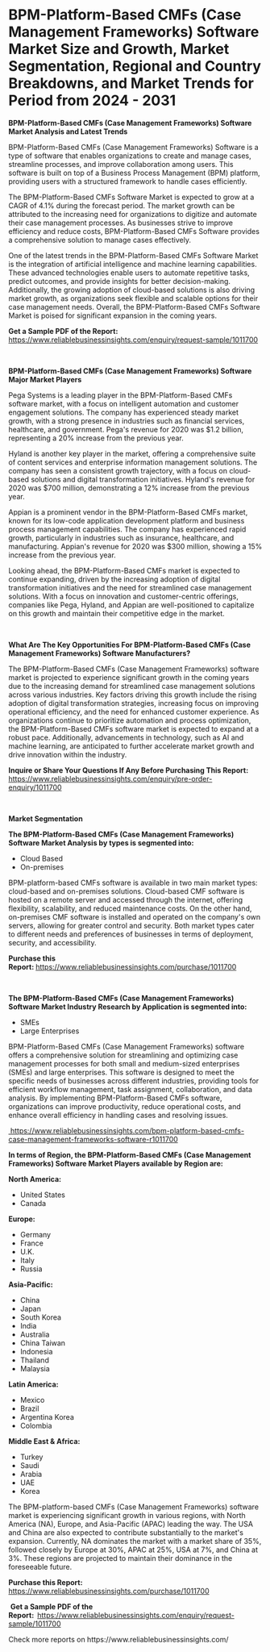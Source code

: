 <p><h1>BPM-Platform-Based CMFs (Case Management Frameworks) Software Market Size and Growth, Market Segmentation, Regional and Country Breakdowns, and Market Trends for Period from 2024 -  2031</h1></p><p><strong>BPM-Platform-Based CMFs (Case Management Frameworks) Software Market Analysis and Latest Trends</strong></p>
<p><p>BPM-Platform-Based CMFs (Case Management Frameworks) Software is a type of software that enables organizations to create and manage cases, streamline processes, and improve collaboration among users. This software is built on top of a Business Process Management (BPM) platform, providing users with a structured framework to handle cases efficiently.</p><p>The BPM-Platform-Based CMFs Software Market is expected to grow at a CAGR of 4.1% during the forecast period. The market growth can be attributed to the increasing need for organizations to digitize and automate their case management processes. As businesses strive to improve efficiency and reduce costs, BPM-Platform-Based CMFs Software provides a comprehensive solution to manage cases effectively.</p><p>One of the latest trends in the BPM-Platform-Based CMFs Software Market is the integration of artificial intelligence and machine learning capabilities. These advanced technologies enable users to automate repetitive tasks, predict outcomes, and provide insights for better decision-making. Additionally, the growing adoption of cloud-based solutions is also driving market growth, as organizations seek flexible and scalable options for their case management needs. Overall, the BPM-Platform-Based CMFs Software Market is poised for significant expansion in the coming years.</p></p>
<p><strong>Get a Sample PDF of the Report:&nbsp;</strong> <a href="https://www.reliablebusinessinsights.com/enquiry/request-sample/1011700">https://www.reliablebusinessinsights.com/enquiry/request-sample/1011700</a></p>
<p>&nbsp;</p>
<p><strong>BPM-Platform-Based CMFs (Case Management Frameworks) Software Major Market Players</strong></p>
<p><p>Pega Systems is a leading player in the BPM-Platform-Based CMFs software market, with a focus on intelligent automation and customer engagement solutions. The company has experienced steady market growth, with a strong presence in industries such as financial services, healthcare, and government. Pega's revenue for 2020 was $1.2 billion, representing a 20% increase from the previous year.</p><p>Hyland is another key player in the market, offering a comprehensive suite of content services and enterprise information management solutions. The company has seen a consistent growth trajectory, with a focus on cloud-based solutions and digital transformation initiatives. Hyland's revenue for 2020 was $700 million, demonstrating a 12% increase from the previous year.</p><p>Appian is a prominent vendor in the BPM-Platform-Based CMFs market, known for its low-code application development platform and business process management capabilities. The company has experienced rapid growth, particularly in industries such as insurance, healthcare, and manufacturing. Appian's revenue for 2020 was $300 million, showing a 15% increase from the previous year.</p><p>Looking ahead, the BPM-Platform-Based CMFs market is expected to continue expanding, driven by the increasing adoption of digital transformation initiatives and the need for streamlined case management solutions. With a focus on innovation and customer-centric offerings, companies like Pega, Hyland, and Appian are well-positioned to capitalize on this growth and maintain their competitive edge in the market.</p></p>
<p>&nbsp;</p>
<p><strong>What Are The Key Opportunities For BPM-Platform-Based CMFs (Case Management Frameworks) Software Manufacturers?</strong></p>
<p><p>The BPM-Platform-Based CMFs (Case Management Frameworks) software market is projected to experience significant growth in the coming years due to the increasing demand for streamlined case management solutions across various industries. Key factors driving this growth include the rising adoption of digital transformation strategies, increasing focus on improving operational efficiency, and the need for enhanced customer experience. As organizations continue to prioritize automation and process optimization, the BPM-Platform-Based CMFs software market is expected to expand at a robust pace. Additionally, advancements in technology, such as AI and machine learning, are anticipated to further accelerate market growth and drive innovation within the industry.</p></p>
<p><strong>Inquire or Share Your Questions If Any Before Purchasing This Report:</strong> <a href="https://www.reliablebusinessinsights.com/enquiry/pre-order-enquiry/1011700">https://www.reliablebusinessinsights.com/enquiry/pre-order-enquiry/1011700</a></p>
<p>&nbsp;</p>
<p><strong>Market Segmentation</strong></p>
<p><strong>The BPM-Platform-Based CMFs (Case Management Frameworks) Software Market Analysis by types is segmented into:</strong></p>
<p><ul><li>Cloud Based</li><li>On-premises</li></ul></p>
<p><p>BPM-platform-based CMFs software is available in two main market types: cloud-based and on-premises solutions. Cloud-based CMF software is hosted on a remote server and accessed through the internet, offering flexibility, scalability, and reduced maintenance costs. On the other hand, on-premises CMF software is installed and operated on the company's own servers, allowing for greater control and security. Both market types cater to different needs and preferences of businesses in terms of deployment, security, and accessibility.</p></p>
<p><strong>Purchase this Report:&nbsp;</strong><a href="https://www.reliablebusinessinsights.com/purchase/1011700">https://www.reliablebusinessinsights.com/purchase/1011700</a></p>
<p>&nbsp;</p>
<p><strong>The BPM-Platform-Based CMFs (Case Management Frameworks) Software Market Industry Research by Application is segmented into:</strong></p>
<p><ul><li>SMEs</li><li>Large Enterprises</li></ul></p>
<p><p>BPM-Platform-Based CMFs (Case Management Frameworks) software offers a comprehensive solution for streamlining and optimizing case management processes for both small and medium-sized enterprises (SMEs) and large enterprises. This software is designed to meet the specific needs of businesses across different industries, providing tools for efficient workflow management, task assignment, collaboration, and data analysis. By implementing BPM-Platform-Based CMFs software, organizations can improve productivity, reduce operational costs, and enhance overall efficiency in handling cases and resolving issues.</p></p>
<p><a href="https://www.reliablebusinessinsights.com/bpm-platform-based-cmfs-case-management-frameworks-software-r1011700">&nbsp;https://www.reliablebusinessinsights.com/bpm-platform-based-cmfs-case-management-frameworks-software-r1011700</a></p>
<p><strong>In terms of Region, the BPM-Platform-Based CMFs (Case Management Frameworks) Software Market Players available by Region are:</strong></p>
<p>
    <p> <strong> North America: </strong>
        <ul>
            <li>United States</li>
            <li>Canada</li>
        </ul>
        </p> 
    <p> <strong> Europe: </strong>
        <ul>
            <li>Germany</li>
            <li>France</li>
            <li>U.K.</li>
            <li>Italy</li>
            <li>Russia</li>
        </ul>
        </p> 
    <p> <strong> Asia-Pacific: </strong>
        <ul>
            <li>China</li>
            <li>Japan</li>
            <li>South Korea</li>
            <li>India</li>
            <li>Australia</li>
            <li>China Taiwan</li>
            <li>Indonesia</li>
            <li>Thailand</li>
            <li>Malaysia</li>
        </ul>
        </p> 
    <p> <strong> Latin America: </strong>
        <ul>
            <li>Mexico</li>
            <li>Brazil</li>
            <li>Argentina Korea</li>
            <li>Colombia</li>
        </ul>
        </p> 
    <p> <strong> Middle East & Africa: </strong>
        <ul>
            <li>Turkey</li>
            <li>Saudi</li>
            <li>Arabia</li>
            <li>UAE</li>
            <li>Korea</li>
        </ul>
    </p>
    </p>
<p><p>The BPM-platform-based CMFs (Case Management Frameworks) software market is experiencing significant growth in various regions, with North America (NA), Europe, and Asia-Pacific (APAC) leading the way. The USA and China are also expected to contribute substantially to the market's expansion. Currently, NA dominates the market with a market share of 35%, followed closely by Europe at 30%, APAC at 25%, USA at 7%, and China at 3%. These regions are projected to maintain their dominance in the foreseeable future.</p></p>
<p><strong>Purchase this Report: </strong><a href="https://www.reliablebusinessinsights.com/purchase/1011700">https://www.reliablebusinessinsights.com/purchase/1011700</a></p>
<p>&nbsp;<strong>Get a Sample PDF of the Report:&nbsp;&nbsp;</strong><a href="https://www.reliablebusinessinsights.com/enquiry/request-sample/1011700">https://www.reliablebusinessinsights.com/enquiry/request-sample/1011700</a></p>
<p><strong></strong></p>
<p>Check more reports on https://www.reliablebusinessinsights.com/</p>
